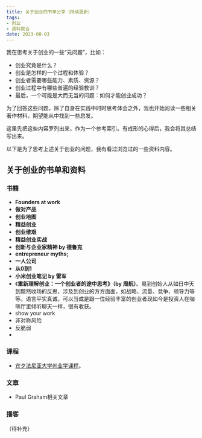 ```yaml
---
title: 关于创业的书单分享（持续更新）
tags: 
- 创业
- 资料聚合
date: 2023-08-03
---
```


我在思考关于创业的一些“元问题”，比如：
- 创业究竟是什么？
- 创业是怎样的一个过程和体验？
- 创业者需要哪些能力、素质、资源？
- 创业过程中有哪些普遍的经验教训？
- 最后，一个可能是大而无当的问题：如何才能创业成功？

为了回答这些问题，除了自身在实践中时时思考体会之外，我也开始阅读一些相关著作材料，期望能从中找到一些启发。

这里先把这些内容罗列出来，作为一个参考索引。有成形的心得后，我会将其总结写出来。

以下是为了思考上述关于创业的问题，我有看过浏览过的一些资料内容。

## 关于创业的书单和资料

### 书籍

- **Founders at work**
- **做对产品**
- **创业地图**
- **精益创业**
- **创业维艰**
- **精益创业实战**
- **创新与企业家精神 by 德鲁克**
- **entrepreneur myths;**
- **一人公司**
- **从0到1**
- **小米创业笔记 by 雷军**
- 《**重新理解创业：一个创业者的途中思考》（by 周航）**。易到创始人从如日中天到黯然收场的反思，涉及到创业的方方面面，如战略、流量、竞争、领导力等等。语言平实真诚，可以当成是跟一位经验丰富的创业者现如今是投资人在咖啡厅里倾听聊天一样，很有收获。
- show your work
- 非对称风险
- 反脆弱
- 


### 课程
- [宾夕法尼亚大学创业学课程](https://www.coursera.org/specializations/wharton-entrepreneurship)。


### 文章
- Paul Graham相关文章


### 播客
（待补充）
